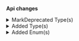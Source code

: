 **Api changes**

<details>
<summary>MarkDeprecated Type(s)</summary>

- marked type `ProductVariantSelectionExclusion` as deprecated
- marked type `ProductVariantSelectionInclusion` as deprecated
</details>


<details>
<summary>Added Type(s)</summary>

- added type `ProductVariantSelectionIncludeAllExcept`
- added type `ProductVariantSelectionIncludeOnly`
</details>


<details>
<summary>Added Enum(s)</summary>

- added enum `includeOnly` to type `ProductVariantSelectionTypeEnum`
- added enum `includeAllExcept` to type `ProductVariantSelectionTypeEnum`
</details>

